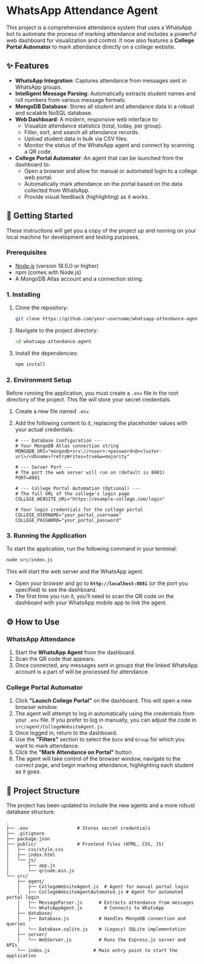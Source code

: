 # WhatsApp Attendance Agent

This project is a comprehensive attendance system that uses a WhatsApp bot to automate the process of marking attendance and includes a powerful web dashboard for visualization and control. It now also features a **College Portal Automator** to mark attendance directly on a college website.

## ✨ Features

  * **WhatsApp Integration**: Captures attendance from messages sent in WhatsApp groups.
  * **Intelligent Message Parsing**: Automatically extracts student names and roll numbers from various message formats.
  * **MongoDB Database**: Stores all student and attendance data in a robust and scalable NoSQL database.
  * **Web Dashboard**: A modern, responsive web interface to:
      * Visualize attendance statistics (total, today, per group).
      * Filter, sort, and search all attendance records.
      * Upload student data in bulk via CSV files.
      * Monitor the status of the WhatsApp agent and connect by scanning a QR code.
  * **College Portal Automator**: An agent that can be launched from the dashboard to:
      * Open a browser and allow for manual or automated login to a college web portal.
      * Automatically mark attendance on the portal based on the data collected from WhatsApp.
      * Provide visual feedback (highlighting) as it works.

## 🚀 Getting Started

These instructions will get you a copy of the project up and running on your local machine for development and testing purposes.

### Prerequisites

  * [Node.js](https://nodejs.org/) (version 18.0.0 or higher)
  * npm (comes with Node.js)
  * A MongoDB Atlas account and a connection string.

### 1\. Installing

1.  Clone the repository:
    ```bash
    git clone https://github.com/your-username/whatsapp-attendance-agent.git
    ```
2.  Navigate to the project directory:
    ```bash
    cd whatsapp-attendance-agent
    ```
3.  Install the dependencies:
    ```bash
    npm install
    ```

### 2\. Environment Setup

Before running the application, you must create a `.env` file in the root directory of the project. This file will store your secret credentials.

1.  Create a new file named `.env`.

2.  Add the following content to it, replacing the placeholder values with your actual credentials:

    ```env
    # --- Database Configuration ---
    # Your MongoDB Atlas connection string
    MONGODB_URI="mongodb+srv://<user>:<password>@<cluster-url>/<dbname>?retryWrites=true&w=majority"

    # --- Server Port ---
    # The port the web server will run on (default is 8081)
    PORT=8081

    # --- College Portal Automation (Optional) ---
    # The full URL of the college's login page
    COLLEGE_WEBSITE_URL="https://example-college.com/login"

    # Your login credentials for the college portal
    COLLEGE_USERNAME="your_portal_username"
    COLLEGE_PASSWORD="your_portal_password"
    ```

### 3\. Running the Application

To start the application, run the following command in your terminal:

```bash
node src/index.js
```

This will start the web server and the WhatsApp agent.

  * Open your browser and go to **`http://localhost:8081`** (or the port you specified) to see the dashboard.
  * The first time you run it, you'll need to scan the QR code on the dashboard with your WhatsApp mobile app to link the agent.

## ⚙️ How to Use

### WhatsApp Attendance

1.  Start the **WhatsApp Agent** from the dashboard.
2.  Scan the QR code that appears.
3.  Once connected, any messages sent in groups that the linked WhatsApp account is a part of will be processed for attendance.

### College Portal Automator

1.  Click **"Launch College Portal"** on the dashboard. This will open a new browser window.
2.  The agent will attempt to log in automatically using the credentials from your `.env` file. If you prefer to log in manually, you can adjust the code in `src/agent/CollegeWebsiteAgent.js`.
3.  Once logged in, return to the dashboard.
4.  Use the **"Filters"** section to select the `Date` and `Group` for which you want to mark attendance.
5.  Click the **"Mark Attendance on Portal"** button.
6.  The agent will take control of the browser window, navigate to the correct page, and begin marking attendance, highlighting each student as it goes.

## 📂 Project Structure

The project has been updated to include the new agents and a more robust database structure.

```
.
├── .env                  # Stores secret credentials
├── .gitignore
├── package.json
├── public/               # Frontend files (HTML, CSS, JS)
│   ├── css/style.css
│   ├── index.html
│   └── js/
│       ├── app.js
│       └── qrcode.min.js
└── src/
    ├── agent/
    │   ├── CollegeWebsiteAgent.js  # Agent for manual portal login
    │   ├── CollegeWebsiteAgentAutomated.js # Agent for automated portal login
    │   ├── MessageParser.js      # Extracts attendance from messages
    │   └── WhatsAppAgent.js        # Connects to WhatsApp
    ├── database/
    │   ├── Database.js           # Handles MongoDB connection and queries
    │   └── Database.sqlite.js    # (Legacy) SQLite implementation
    ├── server/
    │   └── WebServer.js          # Runs the Express.js server and APIs
    └── index.js                # Main entry point to start the application
